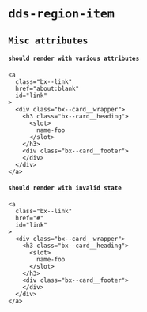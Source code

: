# `dds-region-item`

## `Misc attributes`

####   `should render with various attributes`

```
<a
  class="bx--link"
  href="about:blank"
  id="link"
>
  <div class="bx--card__wrapper">
    <h3 class="bx--card__heading">
      <slot>
        name-foo
      </slot>
    </h3>
    <div class="bx--card__footer">
    </div>
  </div>
</a>

```

####   `should render with invalid state`

```
<a
  class="bx--link"
  href="#"
  id="link"
>
  <div class="bx--card__wrapper">
    <h3 class="bx--card__heading">
      <slot>
        name-foo
      </slot>
    </h3>
    <div class="bx--card__footer">
    </div>
  </div>
</a>

```

